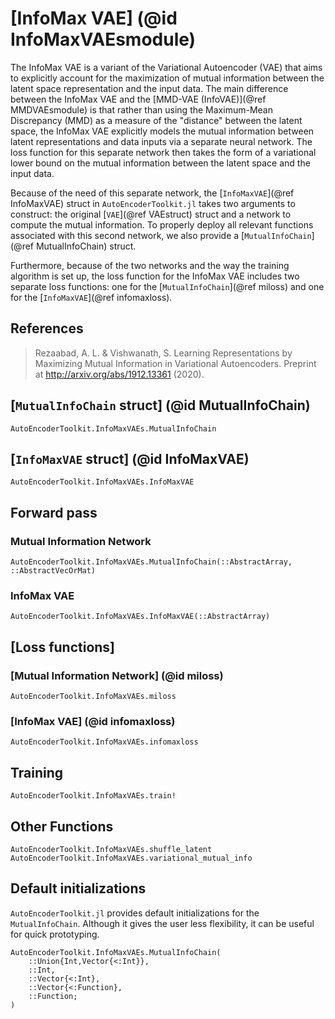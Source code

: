 # [InfoMax VAE] (@id InfoMaxVAEsmodule)

The InfoMax VAE is a variant of the Variational Autoencoder (VAE) that aims to
explicitly account for the maximization of mutual information between the latent
space representation and the input data. The main difference between the InfoMax
VAE and the [MMD-VAE (InfoVAE)](@ref MMDVAEsmodule) is that rather than using
the Maximum-Mean Discrepancy (MMD) as a measure of the "distance" between the
latent space, the InfoMax VAE explicitly models the mutual information between
latent representations and data inputs via a separate neural network. The loss
function for this separate network then takes the form of a variational lower
bound on the mutual information between the latent space and the input data.

Because of the need of this separate network, the [`InfoMaxVAE`](@ref
InfoMaxVAE) struct in `AutoEncoderToolkit.jl` takes two arguments to construct: the
original [`VAE`](@ref VAEstruct) struct and a network to compute the mutual
information. To properly deploy all relevant functions associated with this
second network, we also provide a [`MutualInfoChain`](@ref MutualInfoChain)
struct.

Furthermore, because of the two networks and the way the training algorithm is
set up, the loss function for the InfoMax VAE includes two separate loss
functions: one for the [`MutualInfoChain`](@ref miloss) and one for the
[`InfoMaxVAE`](@ref infomaxloss).

## References

> Rezaabad, A. L. & Vishwanath, S. Learning Representations by Maximizing Mutual
> Information in Variational Autoencoders. Preprint at
> http://arxiv.org/abs/1912.13361 (2020).

## [`MutualInfoChain` struct] (@id MutualInfoChain)

```@docs
AutoEncoderToolkit.InfoMaxVAEs.MutualInfoChain
```

## [`InfoMaxVAE` struct] (@id InfoMaxVAE)

```@docs
AutoEncoderToolkit.InfoMaxVAEs.InfoMaxVAE
```

## Forward pass

### Mutual Information Network

```@docs
AutoEncoderToolkit.InfoMaxVAEs.MutualInfoChain(::AbstractArray, ::AbstractVecOrMat)

```

### InfoMax VAE
```@docs
AutoEncoderToolkit.InfoMaxVAEs.InfoMaxVAE(::AbstractArray)
```

## [Loss functions] 

### [Mutual Information Network] (@id miloss)
```@docs
AutoEncoderToolkit.InfoMaxVAEs.miloss
```

### [InfoMax VAE] (@id infomaxloss)
```@docs
AutoEncoderToolkit.InfoMaxVAEs.infomaxloss
```

## Training

```@docs
AutoEncoderToolkit.InfoMaxVAEs.train!
```

## Other Functions

```@docs
AutoEncoderToolkit.InfoMaxVAEs.shuffle_latent
AutoEncoderToolkit.InfoMaxVAEs.variational_mutual_info
```

## Default initializations

`AutoEncoderToolkit.jl` provides default initializations for the `MutualInfoChain`.
Although it gives the user less flexibility, it can be useful for quick
prototyping.

```@docs
AutoEncoderToolkit.InfoMaxVAEs.MutualInfoChain(
    ::Union{Int,Vector{<:Int}},
    ::Int,
    ::Vector{<:Int},
    ::Vector{<:Function},
    ::Function;
)
```